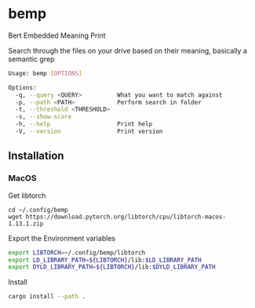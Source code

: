 # bemp
Bert Embedded Meaning Print

Search through the files on your drive based on their meaning, basically a semantic grep

```sh
Usage: bemp [OPTIONS]

Options:
  -q, --query <QUERY>          What you want to match against
  -p, --path <PATH>            Perform search in folder
  -t, --threshold <THRESHOLD>
  -s, --show-score
  -h, --help                   Print help
  -V, --version                Print version
```

## Installation

### MacOS

Get libtorch
```
cd ~/.config/bemp
wget https://download.pytorch.org/libtorch/cpu/libtorch-macos-1.13.1.zip

```

Export the Environment variables
```sh
export LIBTORCH=~/.config/bemp/libtorch
export LD_LIBRARY_PATH=${LIBTORCH}/lib:$LD_LIBRARY_PATH
export DYLD_LIBRARY_PATH=${LIBTORCH}/lib:$DYLD_LIBRARY_PATH
```

Install
```sh
cargo install --path .
```
